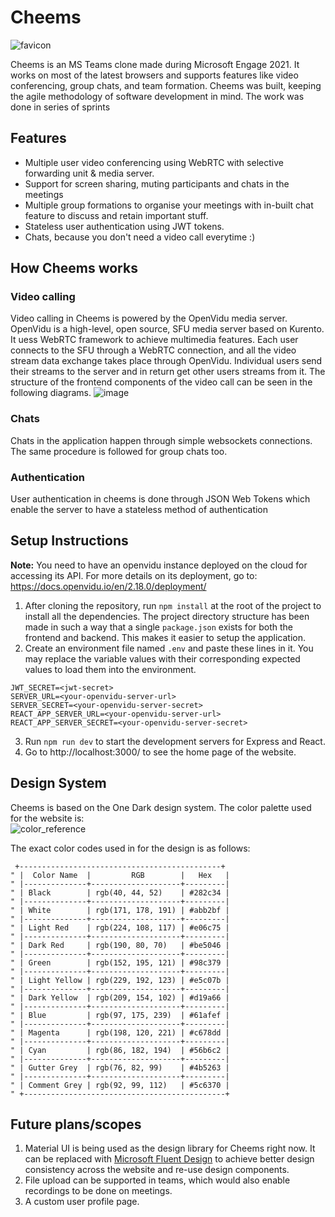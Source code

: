 # Cheems

![favicon](https://user-images.githubusercontent.com/58972469/125454642-d4c910f3-fc39-4264-8b70-e85cfcc11172.png)

Cheems is an MS Teams clone made during Microsoft Engage 2021. It works on most
of the latest browsers and supports features like video conferencing,
group chats, and team formation. 
Cheems was built, keeping the agile methodology of
software development in mind. The work was done in series of sprints

## Features

- Multiple user video conferencing using WebRTC with selective forwarding unit &
  media server.
- Support for screen sharing, muting participants and chats in the meetings
- Multiple group formations to organise your meetings with in-built chat feature
  to discuss and retain important stuff.
- Stateless user authentication using JWT tokens.
- Chats, because you don't need a video call everytime :)

## How Cheems works

### Video calling
Video calling in Cheems is powered by the OpenVidu media server. OpenVidu is a
high-level, open source, SFU media server based on Kurento. It uess WebRTC
framework to achieve multimedia features.
Each user connects to the SFU through a WebRTC connection, and all the video stream data exchange takes place through OpenVidu.
Individual users send their streams to the server and in return get other users streams from it.
The structure of the frontend components of the video call can be seen in the following diagrams.
![image](https://user-images.githubusercontent.com/58972469/125505344-1055eb4f-88ed-4f59-9de3-4ede92a179ba.png)


### Chats
Chats in the application happen through simple websockets connections. The same procedure is followed for group chats too.

### Authentication
User authentication in cheems is done through JSON Web Tokens which enable the server to have a stateless method of authentication

## Setup Instructions

**Note:** You need to have an openvidu instance deployed on the cloud for
accessing its API. For more details on its deployment, go to:
https://docs.openvidu.io/en/2.18.0/deployment/

1. After cloning the repository, run `npm install` at the root of the project to
   install all the dependencies. The project directory structure has been made
   in such a way that a single `package.json` exists for both the frontend and
   backend. This makes it easier to setup the application.
2. Create an environment file named `.env` and paste these lines in it. You may
   replace the variable values with their corresponding expected values to load
   them into the environment.

```
JWT_SECRET=<jwt-secret>
SERVER_URL=<your-openvidu-server-url>
SERVER_SECRET=<your-openvidu-server-secret>
REACT_APP_SERVER_URL=<your-openvidu-server-url>
REACT_APP_SERVER_SECRET=<your-openvidu-server-secret>
```

3. Run `npm run dev` to start the development servers for Express and React.
4. Go to http://localhost:3000/ to see the home page of the website.

## Design System

Cheems is based on the One Dark design system. The color palette used for the website is:
<br>
![color_reference](https://user-images.githubusercontent.com/58972469/125503031-2d04d474-0901-4b71-8142-f71e7dc41158.png)

The exact color codes used in for the design is as follows:
```
 +---------------------------------------------+
" |  Color Name  |         RGB        |   Hex   |
" |--------------+--------------------+---------|
" | Black        | rgb(40, 44, 52)    | #282c34 |
" |--------------+--------------------+---------|
" | White        | rgb(171, 178, 191) | #abb2bf |
" |--------------+--------------------+---------|
" | Light Red    | rgb(224, 108, 117) | #e06c75 |
" |--------------+--------------------+---------|
" | Dark Red     | rgb(190, 80, 70)   | #be5046 |
" |--------------+--------------------+---------|
" | Green        | rgb(152, 195, 121) | #98c379 |
" |--------------+--------------------+---------|
" | Light Yellow | rgb(229, 192, 123) | #e5c07b |
" |--------------+--------------------+---------|
" | Dark Yellow  | rgb(209, 154, 102) | #d19a66 |
" |--------------+--------------------+---------|
" | Blue         | rgb(97, 175, 239)  | #61afef |
" |--------------+--------------------+---------|
" | Magenta      | rgb(198, 120, 221) | #c678dd |
" |--------------+--------------------+---------|
" | Cyan         | rgb(86, 182, 194)  | #56b6c2 |
" |--------------+--------------------+---------|
" | Gutter Grey  | rgb(76, 82, 99)    | #4b5263 |
" |--------------+--------------------+---------|
" | Comment Grey | rgb(92, 99, 112)   | #5c6370 |
" +---------------------------------------------+
```

## Future plans/scopes

1. Material UI is being used as the design library for Cheems right now. It can
   be replaced with
   [Microsoft Fluent Design](https://www.microsoft.com/design/fluent/#/) to
   achieve better design consistency across the website and re-use design
   components.
2. File upload can be supported in teams, which would also enable recordings to
   be done on meetings.
3. A custom user profile page.
